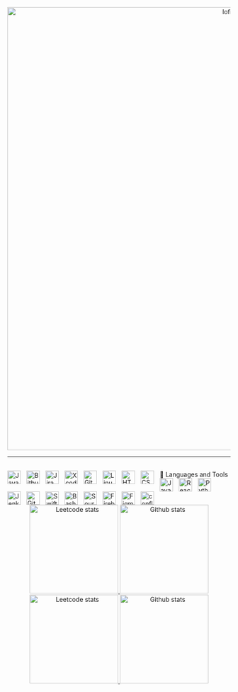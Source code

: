
<p align="center">
<img alt="loficity" width="1000px" src="https://github.com/HyunCafe/HyunCafe/raw/main/assests/loficity.gif"</img>
</p> 

<!--

<p align="top-left">
  Typing SVG by DenverCoder1 - https://github.com/DenverCoder1/readme-typing-svg 
  <a href="https://github.com/DenverCoder1/readme-typing-svg">
    <img src="https://readme-typing-svg.demolab.com/?lines=Software%20app%20developer;Experienced%20UI%2FUX%20Designer;3%2B%20years%20of%20coding%20experience;Always%20learning%20new%20things&font=Fira%20Code&center=true&width=440&height=45&color=8C51FF&vCenter=true&pause=1000&size=22" /></a>
</p>
--> 
    
---

<br>
 🧰 Languages and Tools
<img align="left" alt="Java" width="30px" style="padding-right:10px;" src="https://cdn.jsdelivr.net/gh/devicons/devicon/icons/java/java-original.svg"/>
<img align="left" alt="Bitbucket" width="30px" style="padding-right:10px;" src="https://cdn.jsdelivr.net/gh/devicons/devicon/icons/bitbucket/bitbucket-original.svg" />
<img align="left" alt="Jira" width="30px" style="padding-right:10px;" src="https://cdn.jsdelivr.net/gh/devicons/devicon/icons/jira/jira-plain.svg" />
<img align="left" alt="Xcode" width="30px" style="padding-right:10px;" src="https://cdn.jsdelivr.net/gh/devicons/devicon/icons/xcode/xcode-plain.svg" />
<img align="left" alt="Git" width="30px" style="padding-right:10px;" src="https://cdn.jsdelivr.net/gh/devicons/devicon/icons/git/git-original.svg" />
<img align="left" alt="Linux" width="30px" style="padding-right:10px;" src="https://cdn.jsdelivr.net/gh/devicons/devicon/icons/linux/linux-original.svg" />
<img align="left" alt="HTML" width="30px" style="padding-right:10px;" src="https://cdn.jsdelivr.net/gh/devicons/devicon/icons/html5/html5-plain.svg" />
<img align="left" alt="CSS" width="30px" style="padding-right:10px;" src="https://cdn.jsdelivr.net/gh/devicons/devicon/icons/css3/css3-plain.svg" />
<img align="left" alt="JavaScript" width="30px" style="padding-right:10px;" src="https://cdn.jsdelivr.net/gh/devicons/devicon/icons/javascript/javascript-plain.svg" />
<img align="left" alt="React" width="30px" style="padding-right:10px;" src="https://cdn.jsdelivr.net/gh/devicons/devicon/icons/react/react-original.svg" />
<img align="left" alt="Python" width="30px" style="padding-right:10px;" src="https://cdn.jsdelivr.net/gh/devicons/devicon/icons/python/python-plain.svg" />
<img align="left" alt="Jenkins" width="30px" style="padding-right:10px;" src="https://cdn.jsdelivr.net/gh/devicons/devicon/icons/jenkins/jenkins-original.svg" />
<img align="left" alt="GitHub" width="30px" style="padding-right:10px;" src="https://cdn.jsdelivr.net/gh/devicons/devicon/icons/github/github-original.svg" />
<img align="left" alt="Swift" width="30px" style="padding-right:10px;" src="https://cdn.jsdelivr.net/gh/devicons/devicon/icons/swift/swift-plain.svg" />
<img align="left" alt="Bash" width="30px" style="padding-right:10px;" src="https://cdn.jsdelivr.net/gh/devicons/devicon/icons/bash/bash-original.svg" />
<img align="left" alt="Sourcetree" width="30px" style="padding-right:10px;" src="https://cdn.jsdelivr.net/gh/devicons/devicon/icons/sourcetree/sourcetree-original.svg" />
<img align="left" alt="Firebase" width="30px" style="padding-right:10px;" src="https://cdn.jsdelivr.net/gh/devicons/devicon/icons/firebase/firebase-plain.svg" />
<img align="left" alt="Figma" width="30px" style="padding-right:10px;" src="https://cdn.jsdelivr.net/gh/devicons/devicon/icons/figma/figma-original.svg" />
<img align="left" alt="confluence" width="30px" style="padding-right:10px;" src="https://cdn.jsdelivr.net/gh/devicons/devicon/icons/confluence/confluence-original.svg" />
<br />
    
<!--
<a href="https://github.com/staticMetro?tab=repositories">
  <img align="top-left" src="https://github-readme-stats.vercel.app/api?username=staticMetro&hide=contribs&show_icons=true&theme=midnight-purple&count_private=true&combine_all_yearly_contributions=true"/>
</a>    
-->

<!-- Light Mode -->

<span>
  <div align="center"> 
    
  <a href="https://github.com/staticMetro/github-readme-stats#gh-light-mode-only">
  <img height=200 src="https://leetcode-stats-six.vercel.app/api?username=staticMetro" alt="Leetcode stats" />
  </a>
    
  <a href="https://github.com/staticMetro/github-readme-stats#gh-light-mode-only">
  <img height=200 src="https://github-readme-stats-git-masterrstaa-rickstaa.vercel.app/api?username=staticMetro&show_icons=true&line_height=28&hide_border=false&hide=contribs,stars&card_width=347&include_all_commits=true&role=owner,collaborator&show=reviews&rank_icon=percentile&bg_color=000000#gh-dark-mode-only" alt="Github stats" />
  </a>
  </div>
</span>

<!-- Dark Mode -->
<span>
  <div align="center"> 
    
  <a href="https://github.com/staticMetro/github-readme-stats#gh-dark-mode-only">
  <img height=200 src="https://leetcode-stats-six.vercel.app/api?username=staticMetro&theme=dark" alt="Leetcode stats" />
  </a>
    
  <a href="https://github.com/staticMetro/github-readme-stats#gh-dark-mode-only">
  <img height=200 src="https://github-readme-stats-git-masterrstaa-rickstaa.vercel.app/api?username=staticMetro&show_icons=true&line_height=28&hide_border=false&hide=contribs,stars&card_width=347&include_all_commits=true&role=owner,collaborator&show=reviews&rank_icon=percentile&theme=midnight-purple&bg_color=000000#gh-dark-mode-only" alt="Github stats" />
  </a>
  </div>
</span>

&#8287;&#8287;&#8287;&#8287;&#8287; &#8287;&#8287;&#8287;&#8287;&#8287;


<!--
#
https://github.com/anuraghazra/github-readme-stats#github-stats-card

<a href="https://github.com/staticMetro/convoychat">
  <img align="top" src="https://github-contributor-stats.vercel.app/api?username=staticMetro&show_icons=true&theme=tokyonight#gh-dark-mode-only&combine_all_yearly_contributions=true&count_private=true"/>
</a>
  
https://github.com/ashutosh00710/github-readme-activity-graph 

[![Aimeric's github activity graph](https://github-readme-activity-graph.cyclic.app/graph?username=staticMetro&theme=tokyo-night)](https://github.com/staticMetro/github-readme-activity-graph) 
-->
